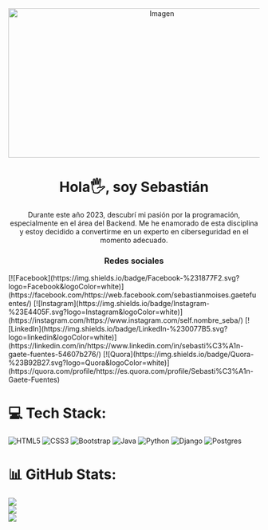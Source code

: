 <div align="center">
    <img src="https://www.computersciencedegreehub.com/wp-content/uploads/2023/02/shutterstock_535124956-scaled.jpg" width="600px" height="300px" alt="Imagen">
    <h1 align="center">Hola🖐️, soy Sebastián</h1>
    <p align="center">Durante este año 2023, descubrí mi pasión por la programación, especialmente en el área del Backend. Me he enamorado de esta disciplina y estoy decidido a convertirme en un experto en ciberseguridad en el momento adecuado.</p>
</div>


<h3 align="center">Redes sociales</h3>
[![Facebook](https://img.shields.io/badge/Facebook-%231877F2.svg?logo=Facebook&logoColor=white)](https://facebook.com/https://web.facebook.com/sebastianmoises.gaetefuentes/) [![Instagram](https://img.shields.io/badge/Instagram-%23E4405F.svg?logo=Instagram&logoColor=white)](https://instagram.com/https://www.instagram.com/self.nombre_seba/) [![LinkedIn](https://img.shields.io/badge/LinkedIn-%230077B5.svg?logo=linkedin&logoColor=white)](https://linkedin.com/in/https://www.linkedin.com/in/sebasti%C3%A1n-gaete-fuentes-54607b276/) [![Quora](https://img.shields.io/badge/Quora-%23B92B27.svg?logo=Quora&logoColor=white)](https://quora.com/profile/https://es.quora.com/profile/Sebasti%C3%A1n-Gaete-Fuentes) 

# 💻 Tech Stack:
![HTML5](https://img.shields.io/badge/html5-%23E34F26.svg?style=for-the-badge&logo=html5&logoColor=white) ![CSS3](https://img.shields.io/badge/css3-%231572B6.svg?style=for-the-badge&logo=css3&logoColor=white) ![Bootstrap](https://img.shields.io/badge/bootstrap-%23563D7C.svg?style=for-the-badge&logo=bootstrap&logoColor=white) ![Java](https://img.shields.io/badge/java-%23ED8B00.svg?style=for-the-badge&logo=java&logoColor=white) ![Python](https://img.shields.io/badge/python-3670A0?style=for-the-badge&logo=python&logoColor=ffdd54) ![Django](https://img.shields.io/badge/django-%23092E20.svg?style=for-the-badge&logo=django&logoColor=white) ![Postgres](https://img.shields.io/badge/postgres-%23316192.svg?style=for-the-badge&logo=postgresql&logoColor=white)
# 📊 GitHub Stats:
![](https://github-readme-stats.vercel.app/api?username=SebastianGaete&theme=blue-green&hide_border=false&include_all_commits=false&count_private=false)<br/>
![](https://github-readme-streak-stats.herokuapp.com/?user=SebastianGaete&theme=blue-green&hide_border=false)<br/>
![](https://github-readme-stats.vercel.app/api/top-langs/?username=SebastianGaete&theme=blue-green&hide_border=false&include_all_commits=false&count_private=false&layout=compact)

<!-- Proudly created with GPRM ( https://gprm.itsvg.in ) -->
